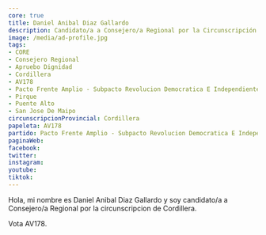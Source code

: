 ```yaml
---
core: true
title: Daniel Anibal Diaz Gallardo
description: Candidato/a a Consejero/a Regional por la Circunscripción de Cordillera
image: /media/ad-profile.jpg
tags:
- CORE
- Consejero Regional
- Apruebo Dignidad
- Cordillera
- AV178
- Pacto Frente Amplio - Subpacto Revolucion Democratica E Independientes - Independientes
- Pirque
- Puente Alto
- San Jose De Maipo
circunscripcionProvincial: Cordillera
papeleta: AV178
partido: Pacto Frente Amplio - Subpacto Revolucion Democratica E Independientes - Independientes
paginaWeb:
facebook:
twitter:
instagram:
youtube:
tiktok:
---
```

Hola, mi nombre es Daniel Anibal Diaz Gallardo y soy candidato/a a Consejero/a Regional por la circunscripcion de Cordillera.

Vota AV178.

